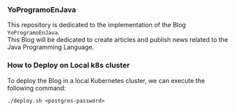 ### YoProgramoEnJava
This repository is dedicated to the implementation of the Blog `YoProgramoEnJava`.<br>
This Blog will be dedicated to create articles and publish news related to the Java Programming Language.

### How to Deploy on Local k8s cluster
To deploy the Blog in a local Kubernetes cluster, we can execute the following command:

`./deploy.sh <postgres-password>`